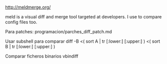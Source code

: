 http://meldmerge.org/

meld is a visual diff and merge tool targeted at developers. I use to compare config files too.


Para patches:
programacion/parches_diff_patch.md


Usar subshell para comparar
diff -B <( sort A | tr [:lower:] [:upper:] ) <( sort B | tr [:lower:] [:upper:] )


Comparar ficheros binarios
vbindiff
